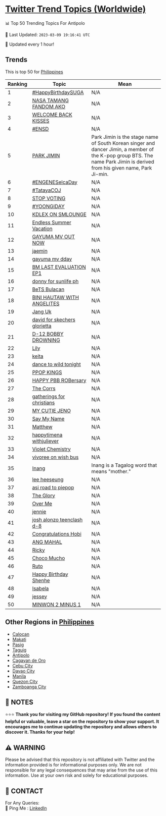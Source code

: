 [Twitter Trend Topics (Worldwide)](https://github.com/ErcinDedeoglu/Twitter-Trend-Topics)
==========


📊 Top 50 Trending Topics For Antipolo

📆 Last Updated: `2023-03-09 19:16:41 UTC`

🔧 Updated every 1 hour!


## Trends

This is top 50 for [Philippines](</Philippines>)

| Ranking | Topic | Mean |
| ------- | ------------ | ------------ |
| 1 | [#HappyBirthdaySUGA](http://twitter.com/search?q=%23HappyBirthdaySUGA) | N/A |
| 2 | [NASA TAMANG FANDOM AKO](http://twitter.com/search?q=NASA+TAMANG+FANDOM+AKO) | N/A |
| 3 | [WELCOME BACK KISSES](http://twitter.com/search?q=WELCOME+BACK+KISSES) | N/A |
| 4 | [#ENSD](http://twitter.com/search?q=%23ENSD) | N/A |
| 5 | [PARK JIMIN](http://twitter.com/search?q=PARK+JIMIN) | Park Jimin is the stage name of South Korean singer and dancer Jimin, a member of the K-pop group BTS. The name Park Jimin is derived from his given name, Park Ji-min. |
| 6 | [#ENGENESelcaDay](http://twitter.com/search?q=%23ENGENESelcaDay) | N/A |
| 7 | [#TatayaCOJ](http://twitter.com/search?q=%23TatayaCOJ) | N/A |
| 8 | [STOP VOTING](http://twitter.com/search?q=STOP+VOTING) | N/A |
| 9 | [#YOONGIDAY](http://twitter.com/search?q=%23YOONGIDAY) | N/A |
| 10 | [KDLEX ON SMLOUNGE](http://twitter.com/search?q=KDLEX+ON+SMLOUNGE) | N/A |
| 11 | [Endless Summer Vacation](http://twitter.com/search?q=Endless+Summer+Vacation) | N/A |
| 12 | [GAYUMA MV OUT NOW](http://twitter.com/search?q=GAYUMA+MV+OUT+NOW) | N/A |
| 13 | [jaemin](http://twitter.com/search?q=jaemin) | N/A |
| 14 | [gayuma mv dday](http://twitter.com/search?q=gayuma+mv+dday) | N/A |
| 15 | [BM LAST EVALUATION EP1](http://twitter.com/search?q=BM+LAST+EVALUATION+EP1) | N/A |
| 16 | [donny for sunlife ph](http://twitter.com/search?q=donny+for+sunlife+ph) | N/A |
| 17 | [BeTS Bulacan](http://twitter.com/search?q=BeTS+Bulacan) | N/A |
| 18 | [BINI HAUTAW WITH ANGELITES](http://twitter.com/search?q=BINI+HAUTAW+WITH+ANGELITES) | N/A |
| 19 | [Jang Uk](http://twitter.com/search?q=Jang+Uk) | N/A |
| 20 | [david for skechers glorietta](http://twitter.com/search?q=david+for+skechers+glorietta) | N/A |
| 21 | [D-12 BOBBY DROWNING](http://twitter.com/search?q=D-12+BOBBY+DROWNING) | N/A |
| 22 | [Lily](http://twitter.com/search?q=Lily) | N/A |
| 23 | [keita](http://twitter.com/search?q=keita) | N/A |
| 24 | [dance to wild tonight](http://twitter.com/search?q=dance+to+wild+tonight) | N/A |
| 25 | [PPOP KINGS](http://twitter.com/search?q=PPOP+KINGS) | N/A |
| 26 | [HAPPY PBB ROBersary](http://twitter.com/search?q=HAPPY+PBB+ROBersary) | N/A |
| 27 | [The Corrs](http://twitter.com/search?q=The+Corrs) | N/A |
| 28 | [gatherings for christians](http://twitter.com/search?q=gatherings+for+christians) | N/A |
| 29 | [MY CUTIE JENO](http://twitter.com/search?q=MY+CUTIE+JENO) | N/A |
| 30 | [Say My Name](http://twitter.com/search?q=Say+My+Name) | N/A |
| 31 | [Matthew](http://twitter.com/search?q=Matthew) | N/A |
| 32 | [happytimena withjuliever](http://twitter.com/search?q=happytimena+withjuliever) | N/A |
| 33 | [Violet Chemistry](http://twitter.com/search?q=Violet+Chemistry) | N/A |
| 34 | [vivoree on wish bus](http://twitter.com/search?q=vivoree+on+wish+bus) | N/A |
| 35 | [Inang](http://twitter.com/search?q=Inang) | Inang is a Tagalog word that means "mother." |
| 36 | [lee heeseung](http://twitter.com/search?q=lee+heeseung) | N/A |
| 37 | [asi road to piepop](http://twitter.com/search?q=asi+road+to+piepop) | N/A |
| 38 | [The Glory](http://twitter.com/search?q=The+Glory) | N/A |
| 39 | [Over Me](http://twitter.com/search?q=Over+Me) | N/A |
| 40 | [jennie](http://twitter.com/search?q=jennie) | N/A |
| 41 | [josh alonzo teenclash d-8](http://twitter.com/search?q=josh+alonzo+teenclash+d-8) | N/A |
| 42 | [Congratulations Hobi](http://twitter.com/search?q=Congratulations+Hobi) | N/A |
| 43 | [ANG MAHAL](http://twitter.com/search?q=ANG+MAHAL) | N/A |
| 44 | [Ricky](http://twitter.com/search?q=Ricky) | N/A |
| 45 | [Choco Mucho](http://twitter.com/search?q=Choco+Mucho) | N/A |
| 46 | [Ruto](http://twitter.com/search?q=Ruto) | N/A |
| 47 | [Happy Birthday Shenhe](http://twitter.com/search?q=Happy+Birthday+Shenhe) | N/A |
| 48 | [Isabela](http://twitter.com/search?q=Isabela) | N/A |
| 49 | [jessey](http://twitter.com/search?q=jessey) | N/A |
| 50 | [MINWON 2 MINUS 1](http://twitter.com/search?q=MINWON+2+MINUS+1) | N/A |



## Other Regions in [Philippines](</Philippines>)

* [Calocan](</Philippines/Calocan.md>)
* [Makati](</Philippines/Makati.md>)
* [Pasig](</Philippines/Pasig.md>)
* [Taguig](</Philippines/Taguig.md>)
* [Antipolo](</Philippines/Antipolo.md>)
* [Cagayan de Oro](</Philippines/Cagayan de Oro.md>)
* [Cebu City](</Philippines/Cebu City.md>)
* [Davao City](</Philippines/Davao City.md>)
* [Manila](</Philippines/Manila.md>)
* [Quezon City](</Philippines/Quezon City.md>)
* [Zamboanga City](</Philippines/Zamboanga City.md>)



## 📝 NOTES

⭐⭐⭐ **Thank you for visiting my GitHub repository! If you found the content helpful or valuable, leave a star on the repository to show your support. It encourages me to continue updating the repository and allows others to discover it. Thanks for your help!**


## ⚠️ WARNING

Please be advised that this repository is not affiliated with Twitter and the information provided is for informational purposes only. We are not responsible for any legal consequences that may arise from the use of this information. Use at your own risk and solely for educational purposes.


## 📨 CONTACT

 For Any Queries:  
            🏓 Ping Me : [LinkedIn](https://www.linkedin.com/in/ercindedeoglu/)
